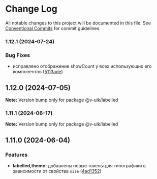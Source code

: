 # Change Log

All notable changes to this project will be documented in this file.
See [Conventional Commits](https://conventionalcommits.org) for commit guidelines.

### 1.12.1 (2024-07-24)


### Bug Fixes

* исправлено отображение showCount у всех использующих его компонентов ([5113ade](#))



## 1.12.0 (2024-07-05)

**Note:** Version bump only for package @v-uik/labelled





### 1.11.1 (2024-06-17)

**Note:** Version bump only for package @v-uik/labelled





## 1.11.0 (2024-06-04)


### Features

* **labelled,theme:** добавлены новые токены для типографики в зависимости от свойства `size` ([4ad1352](#))
